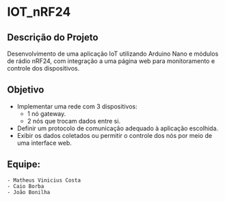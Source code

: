 # IOT_nRF24
## Descrição do Projeto
Desenvolvimento de uma aplicação IoT utilizando Arduino Nano e módulos de rádio nRF24, com integração a uma página web para monitoramento e controle dos dispositivos.

## Objetivo
- Implementar uma rede com 3 dispositivos:
    - 1 nó gateway.
    - 2 nós que trocam dados entre si.
- Definir um protocolo de comunicação adequado à aplicação escolhida.
- Exibir os dados coletados ou permitir o controle dos nós por meio de uma interface web.

## Equipe: 
    - Matheus Vinicius Costa
    - Caio Borba
    - João Bonilha